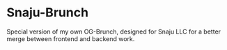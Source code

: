 # Snaju-Brunch
Special version of my own OG-Brunch, designed for Snaju LLC for a better merge between frontend and backend work.
